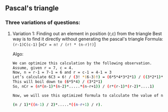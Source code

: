 ## Pascal's triangle

### Three variations of questions:

1. Variation 1: Finding out an element in position (r,c) from the triangle
   Best way is to find it directly without generating the pascal's triangle
   Formula: `(r-1)C(c-1)`
   [`nCr = n! / (r! * (n-r)!)`]

   Algo:

   ```bash
   We can optimize this calculation by the following observation.
   Assume, given r = 7, c = 4.
   Now, n = r-1 = 7-1 = 6 and r = c-1 = 4-1 = 3
   Let’s calculate 6C3 = 6! / (3! *(6-3)!) = (6*5*4*3*2*1) / ((3*2*1)*(3*2*1))
   This will boil down to (6*5*4) / (3*2*1)
   So, nCr = (n*(n-1)*(n-2)*.....*(n-r+1)) / (r*(r-1)*(r-2)*....1)

   Now, we will use this optimized formula to calculate the value of nCr. But while implementing this into code we will take the denominator in the forward direction like:

   (n / 1)*((n-1) / 2)*.....*((n-r+1) / r).
   ```
